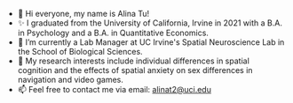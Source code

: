 - 👋 Hi everyone, my name is Alina Tu!
- ✨ I graduated from the University of California, Irvine in 2021 with a B.A. in Psychology and a B.A. in Quantitative Economics.
- 🌱 I’m currently a Lab Manager at UC Irvine's Spatial Neuroscience Lab in the School of Biological Sciences.
- 👀 My research interests include individual differences in spatial cognition and the effects of spatial anxiety on sex differences in navigation and video games.
- 📫 Feel free to contact me via email: alinat2@uci.edu

<!---
alinat2/alinat2 is a ✨ special ✨ repository because its `README.md` (this file) appears on your GitHub profile.
You can click the Preview link to take a look at your changes.
--->
